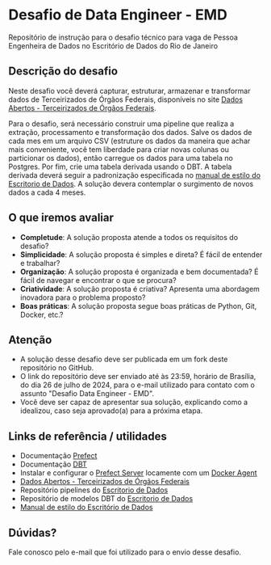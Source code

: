 # Desafio de Data Engineer - EMD

Repositório de instrução para o desafio técnico para vaga de Pessoa Engenheira de Dados no Escritório de Dados do Rio de Janeiro

## Descrição do desafio

Neste desafio você deverá capturar, estruturar, armazenar e transformar dados de Terceirizados de Órgãos Federais, disponíveis no site [Dados Abertos - Terceirizados de Órgãos Federais](https://www.gov.br/cgu/pt-br/acesso-a-informacao/dados-abertos/arquivos/terceirizados).

Para o desafio, será necessário construir uma pipeline que realiza a extração, processamento e transformação dos dados. Salve os dados de cada mes em um arquivo CSV (estruture os dados da maneira que achar mais conveniente, você tem liberdade para criar novas colunas ou particionar os dados), então carregue os dados para uma tabela no Postgres. Por fim, crie uma tabela derivada usando o DBT. A tabela derivada deverá seguir a padronização especificada no [manual de estilo do Escritorio de Dados](https://docs.dados.rio/guia-desenvolvedores/manual-estilo/#nome-e-ordem-das-colunas). A solução devera contemplar o surgimento de novos dados a cada 4 meses.

## O que iremos avaliar

- **Completude**: A solução proposta atende a todos os requisitos do desafio?
- **Simplicidade**: A solução proposta é simples e direta? É fácil de entender e trabalhar?
- **Organização**: A solução proposta é organizada e bem documentada? É fácil de navegar e encontrar o que se procura?
- **Criatividade**: A solução proposta é criativa? Apresenta uma abordagem inovadora para o problema proposto?
- **Boas práticas**: A solução proposta segue boas práticas de Python, Git, Docker, etc.?

## Atenção

- A solução desse desafio deve ser publicada em um fork deste repositório no GitHub.
- O link do repositório deve ser enviado até às 23:59, horário de Brasília, do dia 26 de julho de 2024, para o e-mail utilizado para contato com o assunto "Desafio Data Engineer - EMD".
- Você deve ser capaz de apresentar sua solução, explicando como a idealizou, caso seja aprovado(a) para a próxima etapa.

## Links de referência / utilidades

- Documentação [Prefect](https://docs-v1.prefect.io/)
- Documentação [DBT](https://docs.getdbt.com/docs/introduction)
- Instalar e configurar o
   [Prefect Server](https://docs.prefect.io/orchestration/getting-started/install.html)
   locamente com um [Docker Agent](https://docs.prefect.io/orchestration/agents/docker.html)
- [Dados Abertos - Terceirizados de Órgãos Federais](https://www.gov.br/cgu/pt-br/acesso-a-informacao/dados-abertos/arquivos/terceirizados)
- Repositório pipelines do [Escritorio de Dados](https://github.com/prefeitura-rio/pipelines)
- Repositório de modelos DBT do [Escritorio de Dados](https://github.com/prefeitura-rio/queries-datario)
- [Manual de estilo do Escritório de Dados](https://docs.dados.rio/guia-desenvolvedores/manual-estilo/#nome-e-ordem-das-colunas)
## Dúvidas?

Fale conosco pelo e-mail que foi utilizado para o envio desse desafio.
